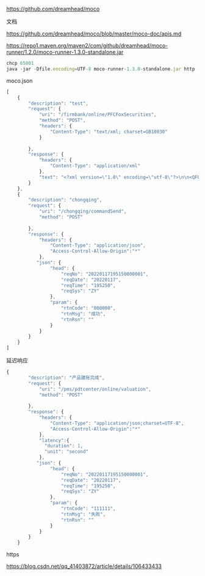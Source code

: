 https://github.com/dreamhead/moco

文档

https://github.com/dreamhead/moco/blob/master/moco-doc/apis.md



https://repo1.maven.org/maven2/com/github/dreamhead/moco-runner/1.2.0/moco-runner-1.3.0-standalone.jar



```javascript
chcp 65001
java -jar -Dfile.encoding=UTF-8 moco-runner-1.3.0-standalone.jar http -p 9090 -c moco.json
```



moco.json

```javascript
[
	{
        "description": "test",
        "request": {
            "uri": "/firmbank/online/PFCFoxSecurities",
            "method": "POST",
			"headers": {
                "Content-Type": "text/xml; charset=GB18030"
            }
			
        },
        "response": {
			"headers": {
                "Content-Type": "application/xml"
            },
            "text": "<?xml version=\"1.0\" encoding=\"utf-8\"?>\n\n<QFUNDACCTINFOTRNRQ>\n  <TRNUID>2021111500000020</TRNUID>\n  <RQBODY>\n    <ACCTNO>6666111166662222</ACCTNO>\n    <FUNDACCTNO>8888888888888888</FUNDACCTNO>\n    <PWD>123456</PWD>\n  </RQBODY>\n</QFUNDACCTINFOTRNRQ>\n"
        }
    },
	{
        "description": "chongqing",
        "request": {
            "uri": "/chongqing/commandSend",
            "method": "POST"
			
        },
        "response": {
			"headers": {
                "Content-Type": "application/json",
				"Access-Control-Allow-Origin":"*"
            },
           "json": {
				"head": {
					"reqNo": "20220117195150000001",
					"reqDate": "20220117",
					"reqTime": "195250",
					"reqSys": "ZY"
				},
				"param": {
					"rtnCode": "000000",
					"rtnMsg": "成功",
					"rtnRsn": ""
				}
			}
        }
    }
]
```

延迟响应

```javascript
{
        "description": "产品建账完成",
        "request": {
            "uri": "/pms/pdtcenter/online/valuation",
            "method": "POST"
			
        },
        "response": {
			"headers": {
                "Content-Type": "application/json;charset=UTF-8",
				"Access-Control-Allow-Origin":"*"
            },
			"latency":{
			  "duration": 1,
			  "unit": "second"
			},
           "json": {
			    "head": {
			        "reqNo": "20220117195150000001",
			        "reqDate": "20220117",
			        "reqTime": "195250",
			        "reqSys": "ZY"
			    },
			    "param": {
			        "rtnCode": "111111",
			        "rtnMsg": "失败",
			        "rtnRsn": ""
			    }
			}
        }
    }
```

https

https://blog.csdn.net/qq_41403872/article/details/106433433

